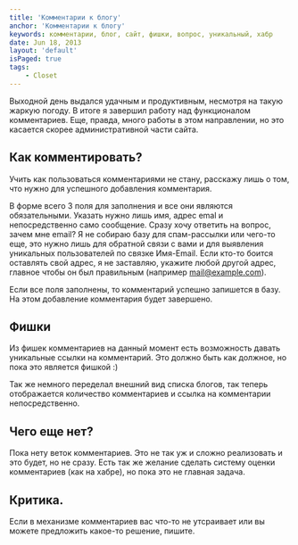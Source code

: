 ```yaml
---
title: 'Комментарии к блогу'
anchor: 'Комментарии к блогу'
keywords: комментарии, блог, сайт, фишки, вопрос, уникальный, хабр
date: Jun 18, 2013
layout: 'default'
isPaged: true
tags:
    - Closet
---
```


Выходной день выдался удачным и продуктивным, несмотря на такую жаркую погоду. В итоге я завершил работу над функционалом комментариев. Еще, правда, много работы в этом направлении, но это касается скорее административной части сайта.

## Как комментировать?

Учить как пользоваться комментариями не стану, расскажу лишь о том, что нужно для успешного добавления комментария.

В форме всего 3 поля для заполнения и все они являются обязательными. Указать нужно лишь имя, адрес emal и непосредственно само сообщение. Сразу хочу ответить на вопрос, зачем мне email? Я не собираю базу для спам-рассылки или чего-то еще, это нужно лишь для обратной связи с вами и для выявления уникальных пользователей по связке Имя-Email. Если кто-то боится оставлять свой адрес, я не заставляю, укажите любой другой адрес, главное чтобы он был правильным (например mail@example.com).

Если все поля заполнены, то комментарий успешно запишется в базу. На этом добавление комментария будет завершено.

## Фишки

Из фишек комментариев на данный момент есть возможность давать уникальные ссылки на комментарий. Это должно быть как должное, но пока это является фишкой :)

Так же немного переделал внешний вид списка блогов, так теперь отображается количество комментариев и ссылка на комментарии непосредственно.

## Чего еще нет?

Пока нету веток комментариев. Это не так уж и сложно реализовать и это будет, но не сразу. Есть так же желание сделать систему оценки комментариев (как на хабре), но пока это не главная задача.

## Критика.

Если в механизме комментариев вас что-то не утсраивает или вы можете предложить какое-то решение, пишите.
